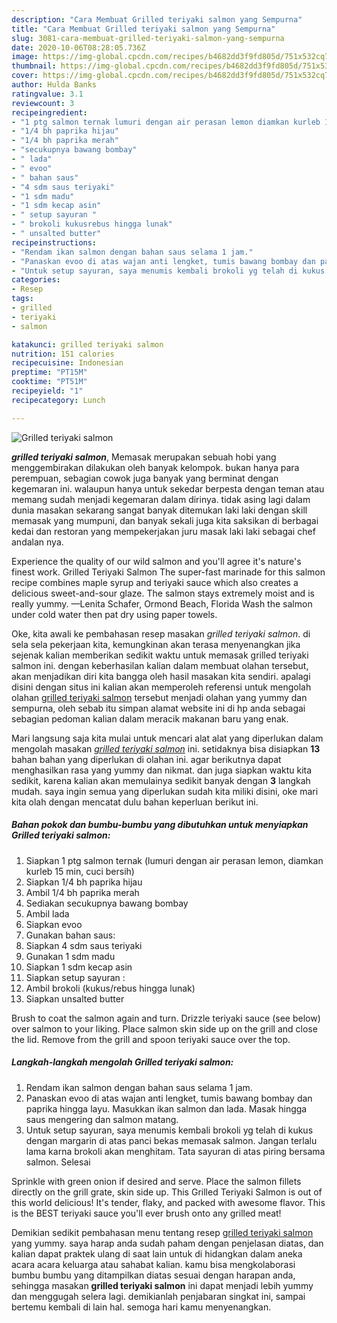 ```yaml
---
description: "Cara Membuat Grilled teriyaki salmon yang Sempurna"
title: "Cara Membuat Grilled teriyaki salmon yang Sempurna"
slug: 3081-cara-membuat-grilled-teriyaki-salmon-yang-sempurna
date: 2020-10-06T08:28:05.736Z
image: https://img-global.cpcdn.com/recipes/b4682dd3f9fd805d/751x532cq70/grilled-teriyaki-salmon-foto-resep-utama.jpg
thumbnail: https://img-global.cpcdn.com/recipes/b4682dd3f9fd805d/751x532cq70/grilled-teriyaki-salmon-foto-resep-utama.jpg
cover: https://img-global.cpcdn.com/recipes/b4682dd3f9fd805d/751x532cq70/grilled-teriyaki-salmon-foto-resep-utama.jpg
author: Hulda Banks
ratingvalue: 3.1
reviewcount: 3
recipeingredient:
- "1 ptg salmon ternak lumuri dengan air perasan lemon diamkan kurleb 15 min cuci bersih"
- "1/4 bh paprika hijau"
- "1/4 bh paprika merah"
- "secukupnya bawang bombay"
- " lada"
- " evoo"
- " bahan saus"
- "4 sdm saus teriyaki"
- "1 sdm madu"
- "1 sdm kecap asin"
- " setup sayuran "
- " brokoli kukusrebus hingga lunak"
- " unsalted butter"
recipeinstructions:
- "Rendam ikan salmon dengan bahan saus selama 1 jam."
- "Panaskan evoo di atas wajan anti lengket, tumis bawang bombay dan paprika hingga layu. Masukkan ikan salmon dan lada. Masak hingga saus mengering dan salmon matang."
- "Untuk setup sayuran, saya menumis kembali brokoli yg telah di kukus dengan margarin di atas panci bekas memasak salmon. Jangan terlalu lama karna brokoli akan menghitam. Tata sayuran di atas piring bersama salmon. Selesai"
categories:
- Resep
tags:
- grilled
- teriyaki
- salmon

katakunci: grilled teriyaki salmon 
nutrition: 151 calories
recipecuisine: Indonesian
preptime: "PT15M"
cooktime: "PT51M"
recipeyield: "1"
recipecategory: Lunch

---
```



![Grilled teriyaki salmon](https://img-global.cpcdn.com/recipes/b4682dd3f9fd805d/751x532cq70/grilled-teriyaki-salmon-foto-resep-utama.jpg)

<b><i>grilled teriyaki salmon</i></b>, Memasak merupakan sebuah hobi yang menggembirakan dilakukan oleh banyak kelompok. bukan hanya para perempuan, sebagian cowok juga banyak yang berminat dengan kegemaran ini. walaupun hanya untuk sekedar berpesta dengan teman atau memang sudah menjadi kegemaran dalam dirinya. tidak asing lagi dalam dunia masakan sekarang sangat banyak ditemukan laki laki dengan skill memasak yang mumpuni, dan banyak sekali juga kita saksikan di berbagai kedai dan restoran yang mempekerjakan juru masak laki laki sebagai chef andalan nya.

Experience the quality of our wild salmon and you&#39;ll agree it&#39;s nature&#39;s finest work. Grilled Teriyaki Salmon The super-fast marinade for this salmon recipe combines maple syrup and teriyaki sauce which also creates a delicious sweet-and-sour glaze. The salmon stays extremely moist and is really yummy. —Lenita Schafer, Ormond Beach, Florida Wash the salmon under cold water then pat dry using paper towels.

Oke, kita awali ke pembahasan resep masakan <i>grilled teriyaki salmon</i>. di sela sela pekerjaan kita, kemungkinan akan terasa menyenangkan jika sejenak kalian memberikan sedikit waktu untuk memasak grilled teriyaki salmon ini. dengan keberhasilan kalian dalam membuat olahan tersebut, akan menjadikan diri kita bangga oleh hasil masakan kita sendiri. apalagi disini dengan situs ini kalian akan memperoleh referensi untuk mengolah olahan <u>grilled teriyaki salmon</u> tersebut menjadi olahan yang yummy dan sempurna, oleh sebab itu simpan alamat website ini di hp anda sebagai sebagian pedoman kalian dalam meracik makanan baru yang enak.


Mari langsung saja kita mulai untuk mencari alat alat yang diperlukan dalam mengolah masakan <u><i>grilled teriyaki salmon</i></u> ini. setidaknya bisa disiapkan <b>13</b> bahan bahan yang diperlukan di olahan ini. agar berikutnya dapat menghasilkan rasa yang yummy dan nikmat. dan juga siapkan waktu kita sedikit, karena kalian akan memulainya sedikit banyak dengan <b>3</b> langkah mudah. saya ingin semua yang diperlukan sudah kita miliki disini, oke mari kita olah dengan mencatat dulu bahan keperluan berikut ini.

<!--inarticleads1-->

##### Bahan pokok dan bumbu-bumbu yang dibutuhkan untuk menyiapkan Grilled teriyaki salmon:

1. Siapkan 1 ptg salmon ternak (lumuri dengan air perasan lemon, diamkan kurleb 15 min, cuci bersih)
1. Siapkan 1/4 bh paprika hijau
1. Ambil 1/4 bh paprika merah
1. Sediakan secukupnya bawang bombay
1. Ambil  lada
1. Siapkan  evoo
1. Gunakan  bahan saus:
1. Siapkan 4 sdm saus teriyaki
1. Gunakan 1 sdm madu
1. Siapkan 1 sdm kecap asin
1. Siapkan  setup sayuran :
1. Ambil  brokoli (kukus/rebus hingga lunak)
1. Siapkan  unsalted butter


Brush to coat the salmon again and turn. Drizzle teriyaki sauce (see below) over salmon to your liking. Place salmon skin side up on the grill and close the lid. Remove from the grill and spoon teriyaki sauce over the top. 

<!--inarticleads2-->

##### Langkah-langkah mengolah Grilled teriyaki salmon:

1. Rendam ikan salmon dengan bahan saus selama 1 jam.
1. Panaskan evoo di atas wajan anti lengket, tumis bawang bombay dan paprika hingga layu. Masukkan ikan salmon dan lada. Masak hingga saus mengering dan salmon matang.
1. Untuk setup sayuran, saya menumis kembali brokoli yg telah di kukus dengan margarin di atas panci bekas memasak salmon. Jangan terlalu lama karna brokoli akan menghitam. Tata sayuran di atas piring bersama salmon. Selesai


Sprinkle with green onion if desired and serve. Place the salmon fillets directly on the grill grate, skin side up. This Grilled Teriyaki Salmon is out of this world delicious! It&#39;s tender, flaky, and packed with awesome flavor. This is the BEST teriyaki sauce you&#39;ll ever brush onto any grilled meat! 

Demikian sedikit pembahasan menu tentang resep <u>grilled teriyaki salmon</u> yang yummy. saya harap anda sudah paham dengan penjelasan diatas, dan kalian dapat praktek ulang di saat lain untuk di hidangkan dalam aneka acara acara keluarga atau sahabat kalian. kamu bisa mengkolaborasi bumbu bumbu yang ditampilkan diatas sesuai dengan harapan anda, sehingga masakan <b>grilled teriyaki salmon</b> ini dapat menjadi lebih yummy dan menggugah selera lagi. demikianlah penjabaran singkat ini, sampai bertemu kembali di lain hal. semoga hari kamu menyenangkan.
